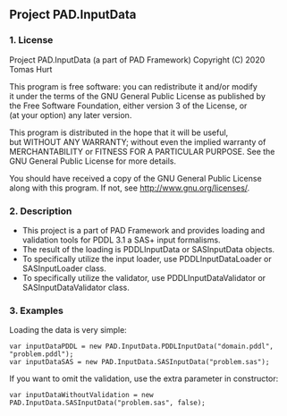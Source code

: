 
## Project PAD.InputData

### 1. License

Project PAD.InputData (a part of PAD Framework) 
Copyright (C) 2020 Tomas Hurt
  
This program is free software: you can redistribute it and/or modify  
it under the terms of the GNU General Public License as published by  
the Free Software Foundation, either version 3 of the License, or  
(at your option) any later version.  
  
This program is distributed in the hope that it will be useful,  
but WITHOUT ANY WARRANTY; without even the implied warranty of  
MERCHANTABILITY or FITNESS FOR A PARTICULAR PURPOSE.  See the  
GNU General Public License for more details.  
  
You should have received a copy of the GNU General Public License  
along with this program.  If not, see <http://www.gnu.org/licenses/>.

### 2. Description

* This project is a part of PAD Framework and provides loading and validation tools for PDDL 3.1 a SAS+ input formalisms.
* The result of the loading is PDDLInputData or SASInputData objects.
* To specifically utilize the input loader, use PDDLInputDataLoader or SASInputLoader class.
* To specifically utilize the validator, use PDDLInputDataValidator or SASInputDataValidator class.

### 3. Examples

Loading the data is very simple:

    var inputDataPDDL = new PAD.InputData.PDDLInputData("domain.pddl", "problem.pddl");
    var inputDataSAS = new PAD.InputData.SASInputData("problem.sas");

If you want to omit the validation, use the extra parameter in constructor:

    var inputDataWithoutValidation = new PAD.InputData.SASInputData("problem.sas", false);
